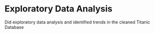 <h1>Exploratory Data Analysis</h1>


Did exploratory data analysis and identified trends in the cleaned Titanic Database
